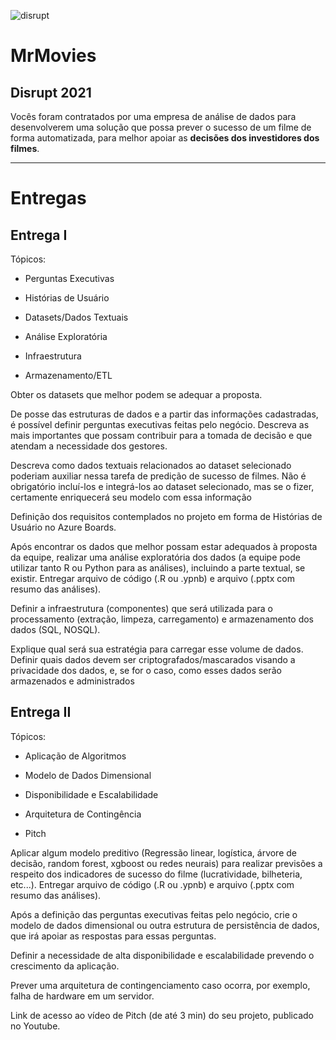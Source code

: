 ![disrupt](https://www.fiap.com.br/wp-content/themes/fiap2016/images/graduacao/dsrpt21/mobile/01.png)

# MrMovies

## Disrupt 2021

Vocês foram contratados por uma empresa de análise de dados para desenvolverem uma solução que possa prever o sucesso de um filme de forma automatizada, para melhor apoiar as **decisões dos investidores dos filmes**.

---

# Entregas

## Entrega I

Tópicos:

- Perguntas Executivas

- Histórias de Usuário

- Datasets/Dados Textuais

- Análise Exploratória

- Infraestrutura

- Armazenamento/ETL


Obter os datasets que melhor podem se adequar a proposta.

De posse das estruturas de dados e a partir das informações cadastradas, é possível definir perguntas executivas feitas pelo negócio. Descreva as mais importantes que possam contribuir para a tomada de decisão e que atendam a necessidade dos gestores.

Descreva como dados textuais relacionados ao dataset selecionado poderiam auxiliar nessa tarefa de predição de sucesso de filmes. Não é obrigatório incluí-los e integrá-los ao dataset selecionado, mas se o fizer, certamente enriquecerá seu modelo com essa informação

Definição dos requisitos contemplados no projeto em forma de Histórias de Usuário no Azure Boards.

Após encontrar os dados que melhor possam estar adequados à proposta da equipe, realizar uma análise exploratória dos dados (a equipe pode utilizar tanto R ou Python para as análises), incluindo a parte textual, se existir. Entregar arquivo de código (.R ou .ypnb) e arquivo (.pptx com resumo das análises).

Definir a infraestrutura (componentes) que será utilizada para o processamento (extração, limpeza, carregamento) e armazenamento dos dados (SQL, NOSQL).

Explique qual será sua estratégia para carregar esse volume de dados. Definir quais dados devem ser criptografados/mascarados visando a privacidade dos dados, e, se for o caso, como esses dados serão armazenados e administrados


## Entrega II

Tópicos:

- Aplicação de Algoritmos

- Modelo de Dados Dimensional

- Disponibilidade e Escalabilidade

- Arquitetura de Contingência

- Pitch


Aplicar algum modelo preditivo (Regressão linear, logística, árvore de decisão, random forest, xgboost ou redes neurais) para realizar previsões a respeito dos indicadores de sucesso do filme (lucratividade, bilheteria, etc...). Entregar arquivo de código (.R ou .ypnb) e arquivo (.pptx com resumo das análises).

Após a definição das perguntas executivas feitas pelo negócio, crie o modelo de dados dimensional ou outra estrutura de persistência de dados, que irá apoiar as respostas para essas perguntas.

Definir a necessidade de alta disponibilidade e escalabilidade prevendo o crescimento da aplicação.

Prever uma arquitetura de contingenciamento caso ocorra, por exemplo, falha de hardware em um servidor.

Link de acesso ao vídeo de Pitch (de até 3 min) do seu projeto, publicado no Youtube.
